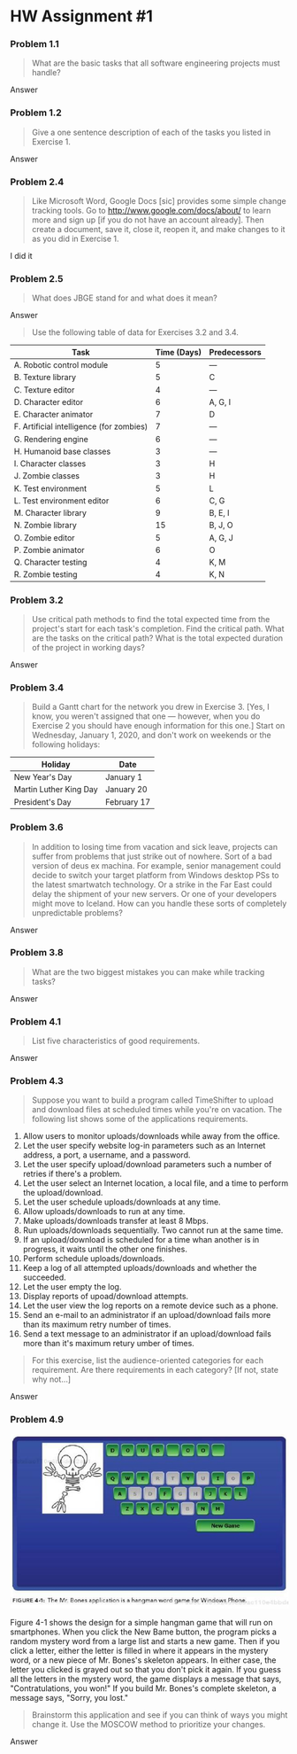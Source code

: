 # HW Assignment #1

### Problem 1.1
> What are the basic tasks that all software engineering projects must handle?

Answer

### Problem 1.2
> Give a one sentence description of each of the tasks you listed in Exercise 1.

Answer

### Problem 2.4
> Like Microsoft Word, Google Docs [sic] provides some simple change tracking tools. Go to http://www.google.com/docs/about/ to learn more and sign up [if you do not have an account already]. Then create a document, save it, close it, reopen it, and make changes to it as you did in Exercise 1.

I did it

### Problem 2.5
> What does JBGE stand for and what does it mean?

Answer

> Use the following table of data for Exercises 3.2 and 3.4.

| Task | Time (Days) | Predecessors |
| --- | --- | --- |
| A. Robotic control module | 	5	| — |
| B. Texture library | 	5	| C |
| C. Texture editor | 	4	| — |
| D. Character editor | 	6	| A, G, I |
| E. Character animator | 	7	| D |
| F. Artificial intelligence (for zombies) | 	7	| — |
| G. Rendering engine | 	6	| — |
| H. Humanoid base classes | 	3	| — |
| I. Character classes | 	3	| H |
| J. Zombie classes | 	3	| H |
| K. Test environment | 	5	| L |
| L. Test environment editor | 	6	| C, G |
| M. Character library | 	9	| B, E, I |
| N. Zombie library	 | 15	| B, J, O |
| O. Zombie editor | 	5	| A, G, J |
| P. Zombie animator | 	6	| O |
| Q. Character testing | 	4	| K, M |
| R. Zombie testing | 	4	| K, N |

### Problem 3.2
> Use critical path methods to find the total expected time from the project's start for each task's completion. Find the critical path. What are the tasks on the critical path? What is the total expected duration of the project in working days?

Answer

### Problem 3.4
> Build a Gantt chart for the network you drew in Exercise 3. [Yes, I know, you weren't assigned that one — however, when you do Exercise 2 you should have enough information for this one.] Start on Wednesday, January 1, 2020, and don't work on weekends or the following holidays:

| Holiday | Date |
| --- | --- |
| New Year's Day	| January 1 |
| Martin Luther King Day	| January 20 |
| President's Day	| February 17 |

### Problem 3.6
> In addition to losing time from vacation and sick leave, projects can suffer from problems that just strike out of nowhere. Sort of a bad version of deus ex machina. For example, senior management could decide to switch your target platform from Windows desktop PSs to the latest smartwatch technology. Or a strike in the Far East could delay the shipment of your new servers. Or one of your developers might move to Iceland. How can you handle these sorts of completely unpredictable problems?

Answer

### Problem 3.8
> What are the two biggest mistakes you can make while tracking tasks?

Answer

### Problem 4.1
> List five characteristics of good requirements.

Answer

### Problem 4.3
> Suppose you want to build a program called TimeShifter to upload and download files at scheduled times while you're on vacation. The following list shows some of the applications requirements.

1. Allow users to monitor uploads/downloads while away from the office.
1. Let the user specify website log-in parameters such as an Internet address, a port, a username, and a password.
1. Let the user specify upload/download parameters such a number of retries if there's a problem.
1. Let the user select an Internet location, a local file, and a time to perform the upload/download.
1. Let the user schedule uploads/downloads at any time.
1. Allow uploads/downloads to run at any time.
1. Make uploads/downloads transfer at least 8 Mbps.
1. Run uploads/downloads sequentially. Two cannot run at the same time.
1. If an upload/download is scheduled for a time whan another is in progress, it waits until the other one finishes.
1. Perform schedule uploads/downloads.
1. Keep a log of all attempted uploads/downloads and whether the succeeded.
1. Let the user empty the log.
1. Display reports of upoad/download attempts.
1. Let the user view the log reports on a remote device such as a phone.
1. Send an e-mail to an administrator if an upload/download fails more than its maximum retry number of times.
1. Send a text message to an administrator if an upload/download fails more than it's maximum retury umber of times.

> For this exercise, list the audience-oriented categories for each requirement. Are there requirements in each category? [If not, state why not…]

Answer

### Problem 4.9
![The Mr. Bones application is a hangman word game for Windows Phone](assets/1-1.jpg)
>
Figure 4-1 shows the design for a simple hangman game that will run on smartphones. When you click the New Bame button, the program picks a random mystery word from a large list and starts a new game. Then if you click a letter, either the letter is filled in where it appears in the mystery word, or a new piece of Mr. Bones's skeleton appears. In either case, the letter you clicked is grayed out so that you don't pick it again. If you guess all the letters in the mystery word, the game displays a message that says, "Contratulations, you won!" If you build Mr. Bones's complete skeleton, a message says, "Sorry, you lost."

> Brainstorm this application and see if you can think of ways you might change it. Use the MOSCOW method to prioritize your changes.

Answer
